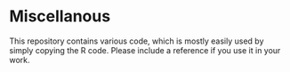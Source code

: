 # Miscellanous

This repository contains various code, which is mostly easily used by simply copying the R code. 
Please include a reference if you use it in your work.


